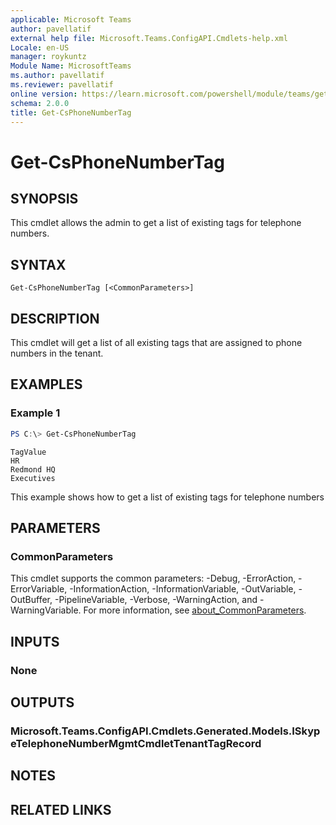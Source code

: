 ```yaml
---
applicable: Microsoft Teams
author: pavellatif
external help file: Microsoft.Teams.ConfigAPI.Cmdlets-help.xml
Locale: en-US
manager: roykuntz
Module Name: MicrosoftTeams
ms.author: pavellatif
ms.reviewer: pavellatif
online version: https://learn.microsoft.com/powershell/module/teams/get-csphonenumbertag
schema: 2.0.0
title: Get-CsPhoneNumberTag
---
```


# Get-CsPhoneNumberTag

## SYNOPSIS
This cmdlet allows the admin to get a list of existing tags for telephone numbers.

## SYNTAX

```
Get-CsPhoneNumberTag [<CommonParameters>]
```

## DESCRIPTION
This cmdlet will get a list of all existing tags that are assigned to phone numbers in the tenant. 

## EXAMPLES

### Example 1
```powershell
PS C:\> Get-CsPhoneNumberTag
```
```output
TagValue
HR
Redmond HQ
Executives
```

This example shows how to get a list of existing tags for telephone numbers

## PARAMETERS

### CommonParameters
This cmdlet supports the common parameters: -Debug, -ErrorAction, -ErrorVariable, -InformationAction, -InformationVariable, -OutVariable, -OutBuffer, -PipelineVariable, -Verbose, -WarningAction, and -WarningVariable. For more information, see [about_CommonParameters](http://go.microsoft.com/fwlink/?LinkID=113216).

## INPUTS

### None

## OUTPUTS

### Microsoft.Teams.ConfigAPI.Cmdlets.Generated.Models.ISkypeTelephoneNumberMgmtCmdletTenantTagRecord

## NOTES

## RELATED LINKS
